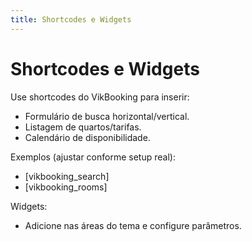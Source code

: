 ```yaml
---
title: Shortcodes e Widgets
---
```


# Shortcodes e Widgets

Use shortcodes do VikBooking para inserir:
- Formulário de busca horizontal/vertical.
- Listagem de quartos/tarifas.
- Calendário de disponibilidade.

Exemplos (ajustar conforme setup real):
- [vikbooking_search]
- [vikbooking_rooms]

Widgets:
- Adicione nas áreas do tema e configure parâmetros.
